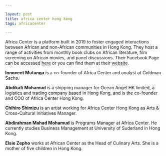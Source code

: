 ```yaml
---

layout: post
title: africa center hong kong
tags: africacenter

---
```


Africa Center is a platform built in 2019 to foster engaged interactions between African and non-African communities in Hong Kong. They host a range of activities from monthly book clubs on African literature, film screening on African movies, and panel discussions. Their Facebook Page can be accessed [here]( https://www.facebook.com/africacenterhk/) or you can find them at their [website]( http://www.africacenterhk.com/). 

**Innocent Mutanga** is a co-founder of Africa Center and analyst at Goldman Sachs. 

**Abdikafi Mohamud** is a shipping manager for Ocean Angel HK limited, a logistics and trading company based in Hong Kong, and is the co-founder and COO of Africa Center Hong Kong.

**Chihiro Shimizu** is an artist working for Africa Center Hong Kong as Arts & Cross-Cultural Initiatives Manager. 

**Abdirahman Mahad Mohamud** is Programs Manager at Africa Center. He currently studies Business Management at University of Suderland in Hong Kong. 

**Elsie Zepho** works at African Center as the Head of Culinary Arts. She is a mother of five children in Hong Kong. 